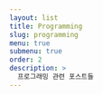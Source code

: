 ```yaml
---
layout: list
title: Programming
slug: programming
menu: true
submenu: true
order: 2
description: >
  프로그래밍 관련 포스트들
---
```

